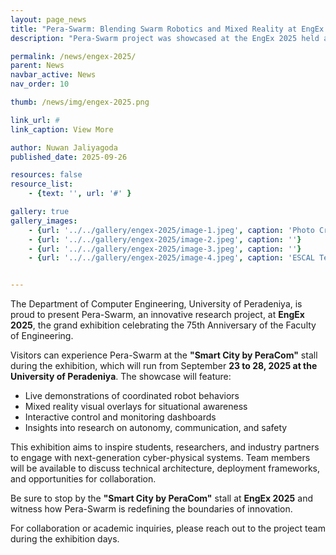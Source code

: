 ```yaml
---
layout: page_news
title: "Pera-Swarm: Blending Swarm Robotics and Mixed Reality at EngEx 2025"
description: "Pera-Swarm project was showcased at the EngEx 2025 held at the Faculty of Engineering, University of Peradeniya."

permalink: /news/engex-2025/
parent: News
navbar_active: News
nav_order: 10

thumb: /news/img/engex-2025.png

link_url: #
link_caption: View More

author: Nuwan Jaliyagoda
published_date: 2025-09-26

resources: false
resource_list:
    - {text: '', url: '#' }

gallery: true
gallery_images:
    - {url: '../../gallery/engex-2025/image-1.jpeg', caption: 'Photo Credits: PeraCom / ACES'}
    - {url: '../../gallery/engex-2025/image-2.jpeg', caption: ''}
    - {url: '../../gallery/engex-2025/image-3.jpeg', caption: ''}
    - {url: '../../gallery/engex-2025/image-4.jpeg', caption: 'ESCAL Team Members'}


---
```


The Department of Computer Engineering, University of Peradeniya, is proud to present Pera-Swarm, an innovative research project, at __EngEx 2025__, the grand exhibition celebrating the 75th Anniversary of the Faculty of Engineering.

Visitors can experience Pera-Swarm at the __"Smart City by PeraCom"__ stall during the exhibition, which will run from September __23 to 28, 2025 at the University of Peradeniya__. The showcase will feature:

- Live demonstrations of coordinated robot behaviors
- Mixed reality visual overlays for situational awareness
- Interactive control and monitoring dashboards
- Insights into research on autonomy, communication, and safety

This exhibition aims to inspire students, researchers, and industry partners to engage with next-generation cyber-physical systems. Team members will be available to discuss technical architecture, deployment frameworks, and opportunities for collaboration.

Be sure to stop by the __"Smart City by PeraCom"__ stall at __EngEx 2025__ and witness how Pera-Swarm is redefining the boundaries of innovation.

For collaboration or academic inquiries, please reach out to the project team during the exhibition days.
